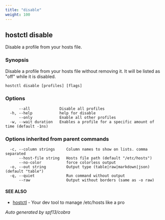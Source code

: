 ```yaml
---
title: "disable"
weight: 100
---
```


## hostctl disable

Disable a profile from your hosts file.

### Synopsis


Disable a profile from your hosts file without removing it.
It will be listed as "off" while it is disabled.


```
hostctl disable [profiles] [flags]
```

### Options

```
      --all             Disable all profiles
  -h, --help            help for disable
      --only            Enable all other profiles
  -w, --wait duration   Enables a profile for a specific amount of time (default -1ns)
```

### Options inherited from parent commands

```
  -c, --column strings     Column names to show on lists. comma separated
      --host-file string   Hosts file path (default "/etc/hosts")
      --no-color           force colorless output
  -o, --out string         Output type (table|raw|markdown|json) (default "table")
  -q, --quiet              Run command without output
      --raw                Output without borders (same as -o raw)
```

#### SEE ALSO

* [hostctl](/docs/cli-usage/hostctl)	 - Your dev tool to manage /etc/hosts like a pro

*Auto generated by spf13/cobra*
